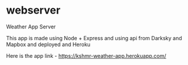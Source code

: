 # webserver
Weather App Server

This app is made using Node + Express and using api from Darksky and Mapbox and deployed and Heroku

Here is the app link - https://kshmr-weather-app.herokuapp.com/
